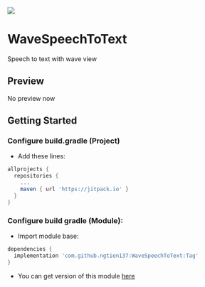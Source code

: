 [![](https://jitpack.io/v/ngtien137/WaveSpeechToText.svg)](https://jitpack.io/#ngtien137/WaveSpeechToText)
# WaveSpeechToText
Speech to text with wave view
## Preview 
No preview now
## Getting Started
### Configure build.gradle (Project)
* Add these lines:
```gradle
allprojects {
  repositories {
    ...
    maven { url 'https://jitpack.io' }
  }
}
```
### Configure build gradle (Module):
* Import module base:
```gradle
dependencies {
  implementation 'com.github.ngtien137:WaveSpeechToText:Tag'
}
```
* You can get version of this module [here](https://jitpack.io/#ngtien137/WaveSpeechToText)
